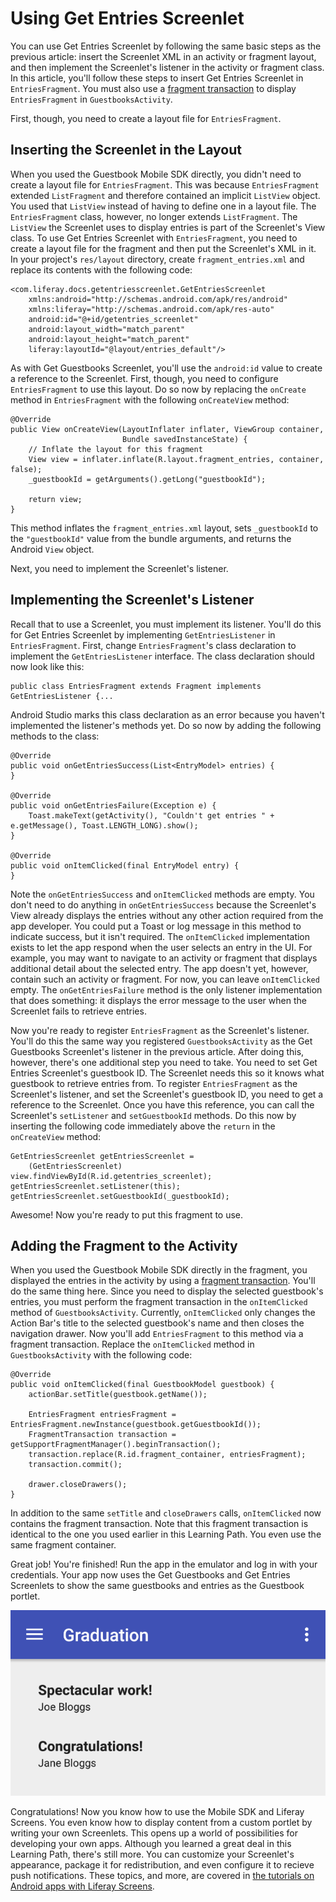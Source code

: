 # Using Get Entries Screenlet [](id=using-get-entries-screenlet)

You can use Get Entries Screenlet by following the same basic steps as the 
previous article: insert the Screenlet XML in an activity or fragment layout, 
and then implement the Screenlet's listener in the activity or fragment class. 
In this article, you'll follow these steps to insert Get Entries Screenlet in 
`EntriesFragment`. You must also use a 
[fragment transaction](http://developer.android.com/guide/components/fragments.html#Transactions) 
to display `EntriesFragment` in `GuestbooksActivity`. 

First, though, you need to create a layout file for `EntriesFragment`.

## Inserting the Screenlet in the Layout [](id=inserting-the-screenlet-in-the-layout)

When you used the Guestbook Mobile SDK directly, you didn't need to create a 
layout file for `EntriesFragment`. This was because `EntriesFragment` extended 
`ListFragment` and therefore contained an implicit `ListView` object. You used 
that `ListView` instead of having to define one in a layout file. The 
`EntriesFragment` class, however, no longer extends `ListFragment`. The 
`ListView` the Screenlet uses to display entries is part of the Screenlet's View 
class. To use Get Entries Screenlet with `EntriesFragment`, you need to create a 
layout file for the fragment and then put the Screenlet's XML in it. In your 
project's `res/layout` directory, create `fragment_entries.xml` and replace its 
contents with the following code:

    <com.liferay.docs.getentriesscreenlet.GetEntriesScreenlet
        xmlns:android="http://schemas.android.com/apk/res/android"
        xmlns:liferay="http://schemas.android.com/apk/res-auto"
        android:id="@+id/getentries_screenlet"
        android:layout_width="match_parent"
        android:layout_height="match_parent"
        liferay:layoutId="@layout/entries_default"/>

As with Get Guestbooks Screenlet, you'll use the `android:id` value to create a 
reference to the Screenlet. First, though, you need to configure 
`EntriesFragment` to use this layout. Do so now by replacing the `onCreate` 
method in `EntriesFragment` with the following `onCreateView` method:

    @Override
    public View onCreateView(LayoutInflater inflater, ViewGroup container,
                             Bundle savedInstanceState) {
        // Inflate the layout for this fragment
        View view = inflater.inflate(R.layout.fragment_entries, container, false);
        _guestbookId = getArguments().getLong("guestbookId");

        return view;
    }

This method inflates the `fragment_entries.xml` layout, sets `_guestbookId` to 
the `"guestbookId"` value from the bundle arguments, and returns the Android 
`View` object. 

Next, you need to implement the Screenlet's listener. 

## Implementing the Screenlet's Listener [](id=implementing-the-screenlets-listener)

Recall that to use a Screenlet, you must implement its listener. You'll do this 
for Get Entries Screenlet by implementing `GetEntriesListener` in 
`EntriesFragment`. First, change `EntriesFragment`'s class declaration to 
implement the `GetEntriesListener` interface. The class declaration should now 
look like this: 

    public class EntriesFragment extends Fragment implements GetEntriesListener {...

Android Studio marks this class declaration as an error because you haven't 
implemented the listener's methods yet. Do so now by adding the following 
methods to the class: 

    @Override
    public void onGetEntriesSuccess(List<EntryModel> entries) {
    }

    @Override
    public void onGetEntriesFailure(Exception e) {
        Toast.makeText(getActivity(), "Couldn't get entries " + e.getMessage(), Toast.LENGTH_LONG).show();
    }

    @Override
    public void onItemClicked(final EntryModel entry) {
    }

Note the `onGetEntriesSuccess` and `onItemClicked` methods are empty. You don't 
need to do anything in `onGetEntriesSuccess` because the Screenlet's View 
already displays the entries without any other action required from the app 
developer. You could put a Toast or log message in this method to indicate 
success, but it isn't required. The `onItemClicked` implementation exists to let 
the app respond when the user selects an entry in the UI. For example, you may 
want to navigate to an activity or fragment that displays additional detail 
about the selected entry. The app doesn't yet, however, contain such an activity 
or fragment. For now, you can leave `onItemClicked` empty. The 
`onGetEntriesFailure` method is the only listener implementation that does 
something: it displays the error message to the user when the Screenlet fails to 
retrieve entries. 

Now you're ready to register `EntriesFragment` as the Screenlet's listener. 
You'll do this the same way you registered `GuestbooksActivity` as the Get 
Guestbooks Screenlet's listener in the previous article. After doing this, 
however, there's one additional step you need to take. You need to set Get 
Entries Screenlet's guestbook ID. The Screenlet needs this so it knows what 
guestbook to retrieve entries from. To register `EntriesFragment` as the 
Screenlet's listener, and set the Screenlet's guestbook ID, you need to get a 
reference to the Screenlet. Once you have this reference, you can call the 
Screenlet's `setListener` and `setGuestbookId` methods. Do this now by inserting 
the following code immediately above the `return` in the `onCreateView` method: 

    GetEntriesScreenlet getEntriesScreenlet = 
        (GetEntriesScreenlet) view.findViewById(R.id.getentries_screenlet);
    getEntriesScreenlet.setListener(this);
    getEntriesScreenlet.setGuestbookId(_guestbookId);

Awesome! Now you're ready to put this fragment to use.

## Adding the Fragment to the Activity [](id=adding-the-fragment-to-the-activity)

When you used the Guestbook Mobile SDK directly in the fragment, you displayed 
the entries in the activity by using a 
[fragment transaction](http://developer.android.com/guide/components/fragments.html#Transactions). 
You'll do the same thing here. Since you need to display the selected 
guestbook's entries, you must perform the fragment transaction in the 
`onItemClicked` method of `GuestbooksActivity`. Currently, `onItemClicked` only 
changes the Action Bar's title to the selected guestbook's name and then closes 
the navigation drawer. Now you'll add `EntriesFragment` to this method via a 
fragment transaction. Replace the `onItemClicked` method in `GuestbooksActivity` 
with the following code: 

    @Override
    public void onItemClicked(final GuestbookModel guestbook) {
        actionBar.setTitle(guestbook.getName());

        EntriesFragment entriesFragment = EntriesFragment.newInstance(guestbook.getGuestbookId());
        FragmentTransaction transaction = getSupportFragmentManager().beginTransaction();
        transaction.replace(R.id.fragment_container, entriesFragment);
        transaction.commit();

        drawer.closeDrawers();
    }

In addition to the same `setTitle` and `closeDrawers` calls, `onItemClicked` now 
contains the fragment transaction. Note that this fragment transaction is 
identical to the one you used earlier in this Learning Path. You even use the 
same fragment container. 

Great job! You're finished! Run the app in the emulator and log in with your 
credentials. Your app now uses the Get Guestbooks and Get Entries Screenlets to 
show the same guestbooks and entries as the Guestbook portlet. 

![Figure 1: Get Entries Screenlet displays guestbook entries in your app.](../../images/android-guestbooks-entries-screenlets.png)

Congratulations! Now you know how to use the Mobile SDK and Liferay Screens. You 
even know how to display content from a custom portlet by writing your own 
Screenlets. This opens up a world of possibilities for developing your own apps. 
Although you learned a great deal in this Learning Path, there's still more. You 
can customize your Screenlet's appearance, package it for redistribution, and 
even configure it to recieve push notifications. These topics, and more, are 
covered in 
[the tutorials on Android apps with Liferay Screens](/develop/tutorials/-/knowledge_base/6-2/android-apps-with-liferay-screens). 
